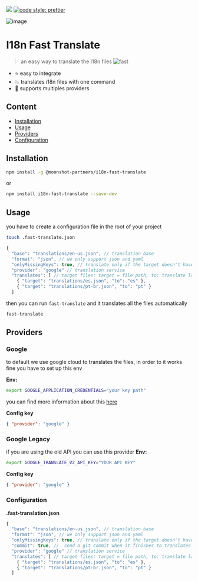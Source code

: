
![](https://github.com/moonshot-partners/i18n-fast-translate/workflows/Node.js%20CI/badge.svg?branch=master) [![code style: prettier](https://img.shields.io/badge/code_style-prettier-ff69b4.svg?style=flat-square)](https://github.com/prettier/prettier)



![image](https://user-images.githubusercontent.com/4649902/90065414-ddfeb200-dcb1-11ea-97d4-6673f0e4034a.png)

# I18n Fast Translate 
> an easy way to translate the I18n files
![fast](https://user-images.githubusercontent.com/4649902/90066226-1488fc80-dcb3-11ea-97a8-c33d4433ea4c.gif)

- :star: easy to integrate 
- :boom: translates i18n files with one command 
- :open_hands: supports multiples providers

## Content

- [Installation](#installation)
- [Usage](#usage)
- [Providers](#providers)
- [Configuration](#configuration)


## Installation

```bash 
npm install -g @moonshot-partners/i18n-fast-translate
```

or

```bash 
npm install i18n-fast-translate --save-dev
```

## Usage

you have to create a configuration file in the root of your project

```bash
touch .fast-translate.json
```

```js
{
  "base": "translations/en-us.json", // translation base
  "format": "json", // we only support json and yaml
  "onlyMissingKeys": true, // translate only if the target doesn't have the key from the i18n base
  "provider": "google" // translation service
  "translates": [ // target files: target = file path, to: translate language
    { "target": "translations/es.json", "to": "es" },
    { "target": "translations/pt-br.json", "to": "pt" }
  ]
```

then you can run `fast-translate` and it translates all the files automatically
```bash
fast-translate
```

## Providers

### Google
to default we use google cloud to translates the files, in order to it works fine you have to set up this env

**Env:**
```bash
export GOOGLE_APPLICATION_CREDENTIALS="your key path"
```

you can find more information about this [here](https://cloud.google.com/docs/authentication/getting-started#setting_the_environment_variable)

**Config key**

```json
{ "provider": "google" }
```

### Google Legacy

if you are using the old API you can use this provider
**Env:**
```bash
export GOOGLE_TRANSLATE_V2_API_KEY="YOUR API KEY"
```

**Config key**

```json
{ "provider": "google" }
```

### Configuration

**.fast-translation.json**

```js
{
  "base": "translations/en-us.json", // translation base
  "format": "json", // we only support json and yaml
  "onlyMissingKeys": true, // translate only if the target doesn't have the key from the i18n base
  "commit": true, //  send a git commit when it finishes to translates the files
  "provider": "google" // translation service
  "translates": [ // target files: target = file path, to: translate language
    { "target": "translations/es.json", "to": "es" },
    { "target": "translations/pt-br.json", "to": "pt" }
  ]
```
